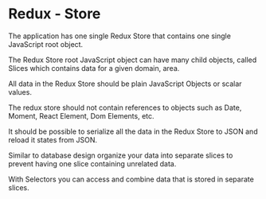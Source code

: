# Redux - Store

The application has one single Redux Store that contains one single JavaScript root object.

The Redux Store root JavaScript object can have many child objects, called Slices which contains data for a given domain, area.

All data in the Redux Store should be plain JavaScript Objects or scalar values.

The redux store should not contain references to objects such as Date, Moment, React Element, Dom Elements, etc.

It should be possible to serialize all the data in the Redux Store to JSON and reload it states from JSON.



Similar to database design organize your data into separate slices to prevent having one slice containing unrelated data.

With Selectors you can access and combine data that is stored in separate slices.